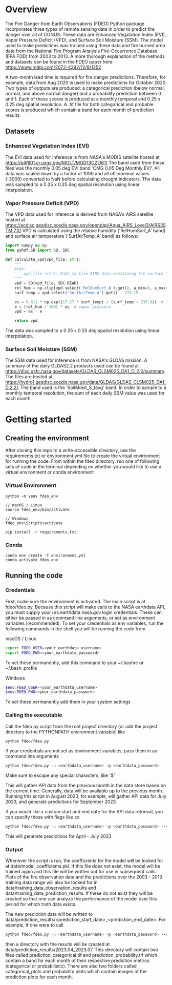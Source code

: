 # 

# Overview
The Fire Danger from Earth Observations (FDEO) Python package incorporates three types of remote sensing data in order
to predict fire danger over all of CONUS. These data are Enhanced Vegatation Index (EVI), Vapor Pressure Deficit (VPD),
and Surface Soil Moisture (SSM). The model used to make predictions was trained using these data and fire burned area
data from the National Fire Program Analysis Fire-Occurrence Database (FPA FOD) from 2003 to 2013. A more thorough 
explanation of the methods and datasets can be found in the FDEO paper here: https://www.mdpi.com/2072-4292/12/8/1252

A two-month lead time is required for fire danger predictions. Therefore, for example, data from Aug 2020 is used to
make predictions for October 2020. Two types of outputs are produced: a categorical prediction 
(below normal, normal, and above normal danger) and a probability prediction between 0 and 1. Each of these scores is
produced at a monthly temporal and 0.25 x 0.25 deg spatial resolution. A .tif file for both categorical and probable 
scores is produced which contain a band for each month of prediction results.   

## Datasets

### Enhanced Vegetation Index (EVI)
The EVI data used for inference is from NASA's MODIS satellite hosted at https://e4ftl01.cr.usgs.gov/MOLT/MOD13C2.061/
The band used from these files was the monthly 0.05 deg EVI band 'CMG 0.05 Deg Monthly EVI'. All data was scaled down by
a factor of 1000 and all off-nominal values (-3000) converted to NaN before calculating drought indicators. The data was
sampled to a 0.25 x 0.25 deg spatial resolution using linear interpolation.

### Vapor Pressure Deficit (VPD)
The VPD data used for inference is derived from NASA's AIRS satellite hosted at https://acdisc.gesdisc.eosdis.nasa.gov/opendap/Aqua_AIRS_Level3/AIRS3STM.7.0/
VPD is calculated using the relative humidity ('RelHumSurf_A' band) and surface air temperature ('SurfAirTemp_A' band)
as follows:
```python
import numpy as np
from pyhdf.SD import SD, SDC

def calculate_vpd(vpd_file: str):
    """
    Args:
        vpd_file (str): Path to file AIRS data containing the surface temperature and humidity bands.
    """
    vpd = SD(vpd_file, SDC.READ)
    rel_hum = np.clip(vpd.select('RelHumSurf_A').get(), a_min=0, a_max=None)
    surf_temp = vpd.select('SurfAirTemp_A').get() - 273.15

    es = 0.611 * np.exp((17.27 * surf_temp) / (surf_temp + 237.3))  # saturation vapor pressure
    e = (rel_hum / 100) * es  # vapor pressure
    vpd = es - e

    return vpd
```
The data was sampled to a 0.25 x 0.25 deg spatial resolution using linear interpolation.

### Surface Soil Moisture (SSM)
The SSM data used for inference is from NASA's GLDAS mission. A summary of the daily GLDAS2.2 products used can be 
found at https://disc.gsfc.nasa.gov/datasets/GLDAS_CLSM025_DA1_D_2.2/summary. The files are hosted at
https://hydro1.gesdisc.eosdis.nasa.gov/data/GLDAS/GLDAS_CLSM025_DA1_D.2.2/. The band used is the 'SoilMoist_S_tavg' 
band. In order to sample to a monthly temporal resolution, the sum of each daily SSM value was used for each month.

# Getting started

## Creating the environment

After cloning this repo to a write-accessible directory, use the requirements.txt or environment.yml file to create the 
virtual environment for running the code. From within the fdeo directory, run one of following sets of code in the
terminal depending on whether you would like to use a virtual environment or conda environment

### Virtual Environment
```commandline
python -m venv fdeo_env

// macOS / Linux 
source fdeo_env/bin/activate

// Windows
fdeo_env\Scripts\activate

pip install -r requirements.txt
```

### Conda
```commandline
conda env create -f environment.yml
conda activate fdeo_env
```

## Running the code


### Credentials
First, make sure the environment is activated. The main script is at fdeo/fdeo.py. Because this script will make calls 
to the NASA earthdata API, you must supply your urs.earthdata.nasa.gov login credentials. These can either be passed in
as command line arguments, or set as environment variables (recommended). To set your credentials as env variables, run
the following commands in the shell you will be running the code from

macOS / Linux
```bash
export FDEO_USER=<your_earthdata_username>
export FDEO_PWD=<your_earthdata_password>
```

To set these permanently, add this command to your ~/.bashrc or ~/.bash_profile

Windows
```powershell
$env:FDEO_USER=<your_earthdata_username>
$env:FDEO_PWD=<your_earthdata_password>
```

To set these permanently add them in your system settings


### Calling the executable
Call the fdeo.py script from the root project directory (or add the project directory to the PYTHONPATH environment
variable) like 

```bash
python fdeo/fdeo.py 
```

If your credentials are not set as environment variables, pass them in as command line arguments

```bash
python fdeo/fdeo.py -u <earthdata_username> -p <earthdata_password> 
```

Make sure to escape any special characters, like '$'

This will gather API data from the previous month in the data store based on the current time. Generally, data 
will be available up to the previous month. Running this script in August 2023, for example, will gather API data for 
July 2023, and generate predictions for September 2023.

If you would like a custom start and end date for the API data retrieval, you can specify those with flags like so
```bash
python fdeo/fdeo.py -u <earthdata_username> -p <earthdata_password> --start_date 2023-02 --end_date 2023-05 
```

This will generate predictions for April - July 2023

### Output

Whenever the script is run, the coefficients for the model will be looked for at data/model_coefficients.pkl. If this 
file does not exist, the model will be trained again and this file will be written out for use in subsequent calls.
Plots of the fire observation data and the predictions over the 2003 - 2013 training data range will also be looked for
in data/training_data_observation_results and data/training_data_prediction_results. If these do not exist they will be
created so that one can analyze the performance of the model over this period for which truth data exists. 

The new prediction data will be written to data/prediction_results/<prediction_start_date>_<prediction_end_date>.
For example, if one were to call 
```bash
python fdeo/fdeo.py -u <earthdata_username> -p <earthdata_password> --start_date 2023-02 --end_date 2023-05 
```
then a directory with the results will be created at data/prediction_results/2023.04_2023.07.
This directory will contain two files called prediction_categorical.tif and prediction_probability.tif which contain a
band for each month of their respective prediction metrics (categorical or probabilistic). There are also two folders 
called categorical_plots and probability plots which contain images of the prediction plots for each month.

